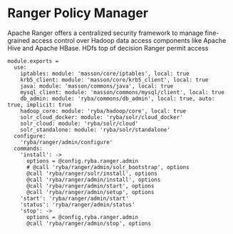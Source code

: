 
# Ranger Policy Manager

Apache Ranger offers a centralized security framework to manage fine-grained
access control over Hadoop data access components like Apache Hive and Apache HBase.
HDfs top of decision
Ranger permit access


    module.exports =
      use:
        iptables: module: 'masson/core/iptables', local: true
        krb5_client: module: 'masson/core/krb5_client', local: true
        java: module: 'masson/commons/java', local: true
        mysql_client: module: 'masson/commons/mysql/client', local: true
        db_admin: module: 'ryba/commons/db_admin', local: true, auto: true, implicit: true
        hadoop_core: module: 'ryba/hadoop/core', local: true
        solr_cloud_docker: module: 'ryba/solr/cloud_docker'
        solr_cloud: module: 'ryba/solr/cloud'
        solr_standalone: module: 'ryba/solr/standalone'
      configure:
        'ryba/ranger/admin/configure'
      commands:
        'install': ->
          options = @config.ryba.ranger.admin
          # @call 'ryba/ranger/admin/solr_bootstrap', options
          @call 'ryba/ranger/solr/install', options
          @call 'ryba/ranger/admin/install', options
          @call 'ryba/ranger/admin/start', options
          @call 'ryba/ranger/admin/setup', options
        'start': 'ryba/ranger/admin/start'
        'status': 'ryba/ranger/admin/status'
        'stop': ->
          options = @config.ryba.ranger.admin
          @call 'ryba/ranger/admin/stop', options
